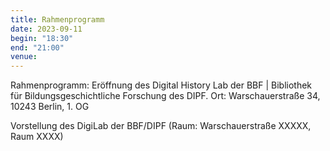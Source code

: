 ```yaml
---
title: Rahmenprogramm
date: 2023-09-11
begin: "18:30"
end: "21:00"
venue:
---
```


Rahmenprogramm: Eröffnung des Digital History Lab der BBF \| Bibliothek für Bildungsgeschichtliche Forschung des DIPF. Ort: Warschauerstraße 34, 10243 Berlin, 1. OG

Vorstellung des	DigiLab der BBF/DIPF (Raum: Warschauerstraße XXXXX, Raum XXXX)
